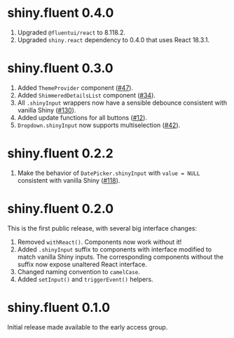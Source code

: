 # shiny.fluent 0.4.0

1. Upgraded `@fluentui/react` to 8.118.2.
2. Upgraded `shiny.react` dependency to 0.4.0 that uses React 18.3.1.

# shiny.fluent 0.3.0

1. Added `ThemeProvider` component ([#47](https://github.com/Appsilon/shiny.fluent/issues/47)).
2. Added `ShimmeredDetailsList` component
([#34](https://github.com/Appsilon/shiny.fluent/issues/34)).
1. All `.shinyInput` wrappers now have a sensible debounce consistent with vanilla Shiny
([#130](https://github.com/Appsilon/shiny.fluent/issues/130)).
1. Added update functions for all buttons
([#12](https://github.com/Appsilon/shiny.react/issues/12)).
1. `Dropdown.shinyInput` now supports multiselection
([#42](https://github.com/Appsilon/shiny.fluent/issues/42)).


# shiny.fluent 0.2.2

1. Make the behavior of `DatePicker.shinyInput` with `value = NULL` consistent with vanilla Shiny
([#118](https://github.com/Appsilon/shiny.fluent/pull/118)).

# shiny.fluent 0.2.0

This is the first public release, with several big interface changes:

1. Removed `withReact()`. Components now work without it!
2. Added `.shinyInput` suffix to components with interface modified to match vanilla Shiny inputs.
The corresponding components without the suffix now expose unaltered React interface.
3. Changed naming convention to `camelCase`.
4. Added `setInput()` and `triggerEvent()` helpers.

# shiny.fluent 0.1.0

Initial release made available to the early access group.
